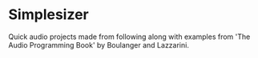 # Simplesizer
Quick audio projects made from following along with examples from 'The Audio Programming Book' by Boulanger and Lazzarini.
